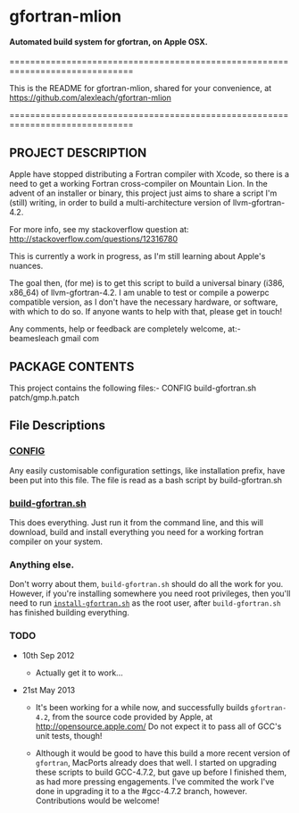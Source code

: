 # gfortran-mlion

#### Automated build system for gfortran, on Apple OSX.

==============================================================================

This is the README for gfortran-mlion, shared for your convenience, at 
    https://github.com/alexleach/gfortran-mlion

==============================================================================


## PROJECT DESCRIPTION

Apple have stopped distributing a Fortran compiler with Xcode, so there 
is a need to get a working Fortran cross-compiler on Mountain Lion. In
the advent of an installer or binary, this project just aims to share 
a script I'm (still) writing, in order to build a multi-architecture 
version of llvm-gfortran-4.2.

For more info, see my stackoverflow question at:
     http://stackoverflow.com/questions/12316780

This is currently a work in progress, as I'm still learning about Apple's
nuances.

The goal then, (for me) is to get this script to build a universal binary
(i386, x86\_64) of llvm-gfortran-4.2. I am unable to test or compile a
powerpc compatible version, as I don't have the necessary hardware, or
software, with which to do so. If anyone wants to help with that, please
get in touch!

Any comments, help or feedback are completely welcome, at:-
    beamesleach <at> gmail <dot> com


## PACKAGE CONTENTS

This project contains the following files:-
    CONFIG
    build-gfortran.sh 
    patch/gmp.h.patch

## File Descriptions

### [CONFIG]

Any easily customisable configuration settings, like installation prefix,
have been put into this file. The file is read as a bash script by
build-gfortran.sh


### [build-gfortran.sh]

This does everything. Just run it from the command line, and this will 
download, build and install everything you need for a working fortran 
compiler on your system.


### Anything else.

Don't worry about them, `build-gfortran.sh` should do all the work for you.
However, if you're installing somewhere you need root privileges, then you'll
need to run [`install-gfortran.sh`][install-gfortran.sh] as the root user, after `build-gfortran.sh`
has finished building everything.


### TODO

* 10th Sep 2012

  - Actually get it to work...

* 21st May 2013

  - It's been working for a while now, and successfully builds `gfortran-4.2`,
    from the source code provided by Apple, at http://opensource.apple.com/
    Do not expect it to pass all of GCC's unit tests, though!

  - Although it would be good to have this build a more recent version of 
    `gfortran`, MacPorts already does that well. I started on upgrading these
    scripts to build GCC-4.7.2, but gave up before I finished them, as had more
    pressing engagements. I've commited the work I've done in upgrading it to
    a the #gcc-4.7.2 branch, however. Contributions would be welcome!

[build-gfortran.sh]: ./build-gfortran.sh
[CONFIG]: ./CONFIG
[install-gfortran.sh]: ./install-gfortran.sh
